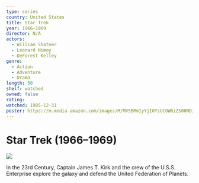 ```yaml
---
type: series
country: United States
title: Star Trek
year: 1966–1969
director: N/A
actors:
  - William Shatner
  - Leonard Nimoy
  - DeForest Kelley
genre:
  - Action
  - Adventure
  - Drama
length: 50
shelf: watched
owned: false
rating:
watched: 1985-12-31
poster: https://m.media-amazon.com/images/M/MV5BMmIyYjI0YzUtOWRiZS00NDJhLThiZTktNDkyYzg4Yjg5YmJmXkEyXkFqcGc@._V1_SX300.jpg
---
```


# Star Trek (1966–1969)

![](https://m.media-amazon.com/images/M/MV5BMmIyYjI0YzUtOWRiZS00NDJhLThiZTktNDkyYzg4Yjg5YmJmXkEyXkFqcGc@._V1_SX300.jpg)

In the 23rd Century, Captain James T. Kirk and the crew of the U.S.S. Enterprise explore the galaxy and defend the United Federation of Planets.
